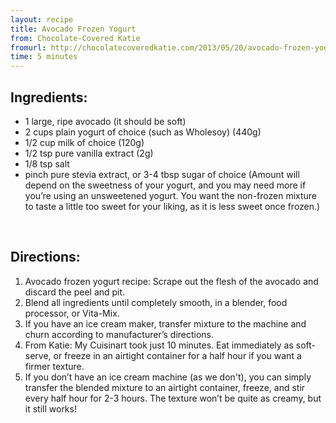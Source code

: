 ```yaml
---
layout: recipe
title: Avocado Frozen Yogurt
from: Chocolate-Covered Katie
fromurl: http://chocolatecoveredkatie.com/2013/05/20/avocado-frozen-yogurt/
time: 5 minutes
---
```


Ingredients:
------------

* 1 large, ripe avocado (it should be soft)
* 2 cups plain yogurt of choice (such as Wholesoy) (440g)
* 1/2 cup milk of choice (120g)
* 1/2 tsp pure vanilla extract (2g)
* 1/8 tsp salt
* pinch pure stevia extract, or 3-4 tbsp sugar of choice (Amount will depend on the sweetness of your yogurt, and you may need more if you’re using an unsweetened yogurt. You want the non-frozen mixture to taste a little too sweet for your liking, as it is less sweet once frozen.)


<br>

Directions:
-----------
1. Avocado frozen yogurt recipe: Scrape out the flesh of the avocado and discard the peel and pit. 
2. Blend all ingredients until completely smooth, in a blender, food processor, or Vita-Mix. 
3. If you have an ice cream maker, transfer mixture to the machine and churn according to manufacturer’s directions. 
4. From Katie: My Cuisinart took just 10 minutes. Eat immediately as soft-serve, or freeze in an airtight container for a half hour if you want a firmer texture. 
5. If you don’t have an ice cream machine (as we don't), you can simply transfer the blended mixture to an airtight container, freeze, and stir every  half hour for 2-3 hours. The texture won’t be quite as creamy, but it still works!
